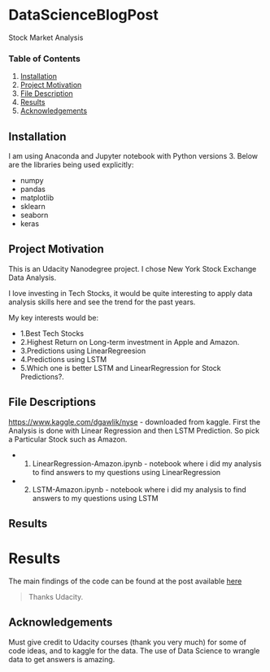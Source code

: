 # DataScienceBlogPost
Stock Market Analysis

### Table of Contents

1. [Installation](#installation)
2. [Project Motivation](#motivation)
3. [File Description](#files)
4. [Results](#results)
5. [Acknowledgements](#acknowledgement)

## Installation <a name="installation"></a>

I am using Anaconda and Jupyter notebook with Python versions 3.
Below are the libraries being used explicitly:
- numpy
- pandas
- matplotlib
- sklearn
- seaborn
- keras

## Project Motivation<a name="motivation"></a>

This is an Udacity Nanodegree project. I chose New York Stock Exchange Data Analysis.

I love investing in Tech Stocks, it would be quite interesting to apply data analysis skills here and see the trend for the past years.


My key interests would be:

- 1.Best Tech Stocks 
- 2.Highest Return on Long-term investment in Apple and Amazon. 
- 3.Predictions using LinearRegreesion 
- 4.Predictions using LSTM 
- 5.Which one is better LSTM and LinearRegression for Stock Predictions?.

## File Descriptions <a name="files"></a>

https://www.kaggle.com/dgawlik/nyse - downloaded from kaggle.
First the Analysis is done with Linear Regression and then LSTM Prediction.
So pick a Particular Stock such as Amazon.

- 1. LinearRegression-Amazon.ipynb - notebook where i did my analysis to find answers to my questions using LinearRegression
- 2. LSTM-Amazon.ipynb - notebook where i did my analysis to find answers to my questions using LSTM


## Results<a name="results"></a>

# Results
The main findings of the code can be found at the post available [here](https://vishalden493.medium.com/apple-or-amazon-which-stock-is-better-stock-market-analysis-5ded19483add)
> Thanks Udacity.

## Acknowledgements<a name="acknowledgement"></a>
Must give credit to Udacity courses (thank you very much) for some of code ideas, and to kaggle for the data. The use of Data Science to wrangle data to get answers is amazing.

